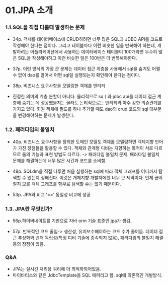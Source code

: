 # 01.JPA 소개
### 1.1.SQL을 직접 다룰때 발생하는 문제
- 34p. 객체를 데이터베이스에 CRUD하려면 너무 많은 SQL과 JDBC API를 코드로 작성해야 한다는 점이다. 그리고 테이블마다 이런 비슷한 일을 반복해야 하는데, 개발하려는 어플리케이션에서 사용하는 데이터베이스 테이블이 100개라면 무수히 많은 SQL을 작성해야하고 이런 비슷한 일은 100번은 더 반복해야한다.

- 37p. 이런 방식의 가장 큰 문제는 데이터 접근 계층을 사용해서 sql을 숨겨도 어쩔 수 없이 dao를 열어서 어떤 sql일 실행되는지 확인해야 한다는 점이다.

- 38p. 비즈니스 요구사항을 모델링한 객체를 엔티티
- 진정한 의미의 계층 분할이 아니다. 물리적으로 sqㅣ과 jdbc api를 데이터 접근 계층에 숨기는 데 성공했을지는 몰라도 논리적으로는 엔티티와 아주 강한 의존관계를 가지고 있다. 회원 객체에 필드를 하나 추가할 때도 dao의 crud 코드와 sql 대부분을 변경해야하는 문제가 발생한다.

### 1.2. 패러다임의 불일치
- 40p. 비즈니스 요구사항을 정의한 도메인 모델도 객체롤 모델링하면 객체지향 언어가 가진 장점들을 활용할 수 있다.
객체와 관계형 디비는 지향하는 목적이 서로 다르므로 둘의 기능과 표현 방법도 다르다. -> 패러다임 불일치 문제.
패러다임 불일치 문제를 해결하는데 너무 많은 시간과 코드를 소비함.

- 49p. SQLdm을 직접 다루면 처음 실행하는 sql에 따라 객체 그래프를 어디까지 탐색할 수 있는지 정해진다. 이것은 개체지향 개발자에겐 너무 큰 제약이다. 언제 끊어질지 모를 객체 그래프를 함부로 탐색할 수는 없기 때문이다.

- 53p. JPA와 비교 '==' 동일성 비교에 성공

### 1.3. JPA란 무엇인가?
- 56p.하이버네이트를 기반으로 자바 orm 기술 표준인 jpa가 생김.

- 57p. 반복적인 코드 줄임-> 생산성, 유지보수해야하는 코드 수가 줄어듬. 데이터 접근 추상화와 벤더 독립성(특정 디비 기술에 종속되지 않음), 패러다임의 불일치 해결등의 장점이 있음.

### Q&A
- JPA는 실시간 처리용 쿼리에 더 최적화되어있음.
- 마이바티스와 같은 JdbcTemplate을 SQL 매퍼라고 함. sql에 의존적인 개발방식.